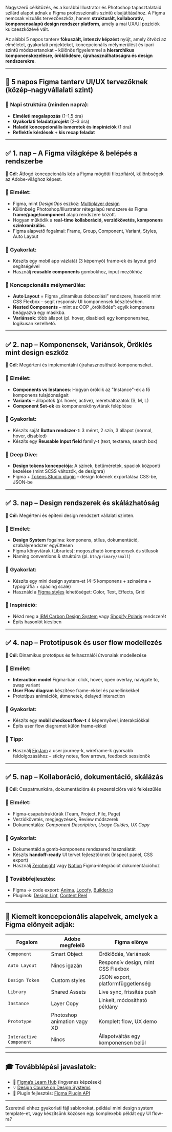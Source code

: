 Nagyszerű célkitűzés, és a korábbi Illustrator és Photoshop tapasztalataid szilárd alapot adnak a Figma professzionális szintű elsajátításához. A Figma nemcsak vizuális tervezőeszköz, hanem **strukturált, kollaboratív, komponensalapú design rendszer platform**, amely a mai UX/UI pozíciók kulcseszközévé vált.

Az alábbi 5 napos tanterv **fókuszált, intenzív képzést** nyújt, amely ötvözi az elméletet, gyakorlati projekteket, koncepcionális mélymerülést és ipari szintű módszertanokat – különös figyelemmel a **hierarchikus komponenskezelésre, öröklődésre, újrahasználhatóságra és design rendszerekre**.

---

## 🧭 **5 napos Figma tanterv UI/UX tervezőknek (közép–nagyvállalati szint)**

### 🔹 **Napi struktúra (minden napra):**

* **Elméleti megalapozás** (1–1,5 óra)
* **Gyakorlati feladat/projekt** (2–3 óra)
* **Haladó koncepcionális ismeretek és inspirációk** (1 óra)
* **Reflektív kérdések + kis recap feladat**

---

## ✅ **1. nap – A Figma világképe & belépés a rendszerbe**

**🎯 Cél:** Átfogó koncepcionális kép a Figma mögötti filozófiáról, különbségek az Adobe-világhoz képest.

### 📘 Elmélet:

* Figma, mint *DesignOps* eszköz: [Multiplayer design](https://www.figma.com/blog/multiplayer-design/)
* Különbség Photoshop/Illustrator rétegalapú rendszere és Figma **frame/page/component** alapú rendszere között.
* Hogyan működik a **real-time kollaboráció, verziókövetés, komponens szinkronizálás**.
* Figma alapvető fogalmai: Frame, Group, Component, Variant, Styles, Auto Layout

### 🧪 Gyakorlat:

* Készíts egy mobil app vázlatát (3 képernyő) frame-ek és layout grid segítségével
* Használj **reusable components** gombokhoz, input mezőkhöz

### 🧠 Koncepcionális mélymerülés:

* **Auto Layout** = Figma „dinamikus dobozolási” rendszere, hasonló mint CSS Flexbox – segít responsív UI komponensek készítésében.
* **Nested Components** – mint az OOP „öröklődés”: egyik komponens beágyazva egy másikba.
* **Variánsok**: több állapot (pl. hover, disabled) egy komponenshez, logikusan kezelhető.

---

## ✅ **2. nap – Komponensek, Variánsok, Öröklés mint design eszköz**

**🎯 Cél:** Megérteni és implementálni újrahasznosítható komponenseket.

### 📘 Elmélet:

* **Components vs Instances**: Hogyan öröklik az "Instance"-ek a fő komponens tulajdonságait
* **Variants** – állapotok (pl. hover, active), méretváltozatok (S, M, L)
* **Component Set-ek** és komponenskönyvtárak felépítése

### 🧪 Gyakorlat:

* Készíts saját **Button rendszer**-t: 3 méret, 2 szín, 3 állapot (normal, hover, disabled)
* Készíts egy **Reusable Input field** family-t (text, textarea, search box)

### 🧠 Deep Dive:

* **Design tokens koncepciója**: A színek, betűméretek, spaciok központi kezelése (mint SCSS változók, de designra)
* Figma + [Tokens Studio plugin](https://tokens.studio/) – design tokenek exportálása CSS-be, JSON-be

---

## ✅ **3. nap – Design rendszerek és skálázhatóság**

**🎯 Cél:** Megérteni és építeni design rendszert vállalati szinten.

### 📘 Elmélet:

* **Design System** fogalma: komponens, stílus, dokumentáció, szabályrendszer együttesen
* Figma könyvtárak (Libraries): megosztható komponensek és stílusok
* Naming conventions & struktúra (pl. `btn/primary/small`)

### 🧪 Gyakorlat:

* Készíts egy mini design system-et (4-5 komponens + színséma + typográfia + spacing scale)
* Használd a [Figma styles](https://help.figma.com/hc/en-us/articles/360039818754) lehetőséget: Color, Text, Effects, Grid

### 🧠 Inspiráció:

* Nézd meg a [IBM Carbon Design System](https://carbondesignsystem.com/) vagy [Shopify Polaris](https://polaris.shopify.com/) rendszerét
* Építs hasonlót kicsiben

---

## ✅ **4. nap – Prototípusok és user flow modellezés**

**🎯 Cél:** Dinamikus prototípus és felhasználói útvonalak modellezése

### 📘 Elmélet:

* **Interaction model** Figma-ban: click, hover, open overlay, navigate to, swap variant
* **User Flow diagram** készítése frame-ekkel és panellinkekkel
* Prototípus animációk, átmenetek, delayed interaction

### 🧪 Gyakorlat:

* Készíts egy **mobil checkout flow-t** 4 képernyővel, interakciókkal
* Építs user flow diagramot külön frame-ekkel

### 🧠 Tipp:

* Használj [FigJam](https://www.figma.com/figjam/) a user journey-k, wireframe-k gyorsabb feldolgozásához – sticky notes, flow arrows, feedback sessionök

---

## ✅ **5. nap – Kollaboráció, dokumentáció, skálázás**

**🎯 Cél:** Csapatmunkára, dokumentációra és prezentációra való felkészülés

### 📘 Elmélet:

* Figma-csapatstruktúrák (Team, Project, File, Page)
* Verziókövetés, megjegyzések, Review módszerek
* Dokumentálás: *Component Description*, *Usage Guides*, *UX Copy*

### 🧪 Gyakorlat:

* Dokumentáld a gomb-komponens rendszered használatát
* Készíts **handoff-ready** UI tervet fejlesztőknek (Inspect panel, CSS export)
* Használj [Zeroheight](https://zeroheight.com/) vagy [Notion](https://www.notion.so/) Figma-integrációt dokumentációhoz

### 🧠 Továbbfejlesztés:

* Figma → code export: [Anima](https://www.animaapp.com/), [Locofy](https://www.locofy.ai/), [Builder.io](https://www.builder.io/)
* Pluginok: [Design Lint](https://www.figma.com/community/plugin/801175210412417057/Design-Lint), [Content Reel](https://www.figma.com/community/plugin/731627216655469013/Content-Reel)

---

## 📍 **Kiemelt koncepcionális alapelvek, amelyek a Figma előnyeit adják:**

| Fogalom                 | Adobe megfelelő             | Figma előnye                        |
| ----------------------- | --------------------------- | ----------------------------------- |
| `Component`             | Smart Object                | Öröklődés, Variánsok                |
| `Auto Layout`           | Nincs igazán                | Responsív design, mint CSS Flexbox  |
| `Design Token`          | Custom styles               | JSON export, platformfüggetlenség   |
| `Library`               | Shared Assets               | Live sync, frissítés push           |
| `Instance`              | Layer Copy                  | Linkelt, módosítható példány        |
| `Prototype`             | Photoshop animation vagy XD | Komplett flow, UX demo              |
| `Interactive Component` | Nincs                       | Állapotváltás egy komponensen belül |

---

## 🎓 Továbblépési javaslatok:

* 🌱 [Figma’s Learn Hub](https://help.figma.com/hc/en-us/categories/360002051533) (ingyenes képzések)
* 💡 [Design Course on Design Systems](https://www.designsystems.com/)
* 🧩 Plugin fejlesztés: [Figma Plugin API](https://www.figma.com/plugin-docs/intro/)

---

Szeretnél ehhez gyakorlati fájl sablonokat, például mini design system template-et, vagy készítsünk közösen egy komplexebb példát egy UI flow-ra?

---

